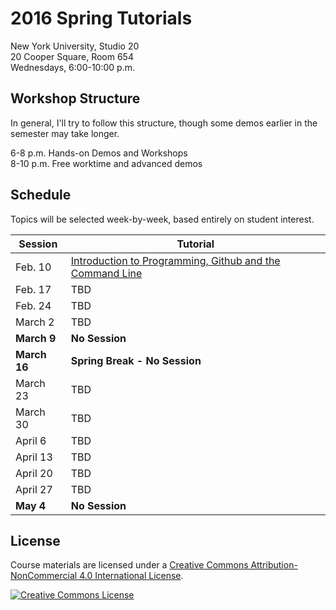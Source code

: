 # 2016 Spring Tutorials

New York University, Studio 20
<br/>20 Cooper Square, Room 654
<br/>Wednesdays, 6:00-10:00 p.m.

## Workshop Structure
In general, I'll try to follow this structure, though some demos earlier in the semester may take longer.

6-8 p.m. Hands-on Demos and Workshops
<br/>8-10 p.m. Free worktime and advanced demos

## Schedule
Topics will be selected week-by-week, based entirely on student interest.

| Session | Tutorial |
| --- | --- |
| Feb. 10 | [Introduction to Programming, Github and the Command Line](week1.md) |
| Feb. 17 | TBD |
| Feb. 24 | TBD |
| March 2 | TBD |
| __March 9__ | __No Session__ |
| __March 16__ | __Spring Break - No Session__ |
| March 23 | TBD |
| March 30 | TBD |
| April 6 | TBD |
| April 13 | TBD |
| April 20 | TBD |
| April 27 | TBD |
| __May 4__ | __No Session__ |

## License
Course materials are licensed under a <a rel="license" href="http://creativecommons.org/licenses/by-nc/4.0/">Creative Commons Attribution-NonCommercial 4.0 International License</a>.

<a rel="license" href="http://creativecommons.org/licenses/by-nc/4.0/"><img alt="Creative Commons License" style="border-width:0" src="https://i.creativecommons.org/l/by-nc/4.0/88x31.png" /></a>

